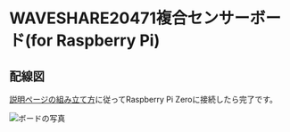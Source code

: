 # WAVESHARE20471複合センサーボード(for Raspberry Pi)

## 配線図

[説明ページの組み立て方](https://www.waveshare.com/wiki/Environment_Sensor_HAT#Hardware_connection)に従ってRaspberry Pi Zeroに接続したら完了です。


![ボードの写真](../../../partsImgs/WAVESHARE-20471.jpg "ボードの写真")
